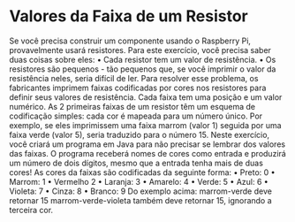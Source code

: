 # Valores da Faixa de um Resistor

Se você precisa construir um componente usando o Raspberry Pi, provavelmente usará
resistores. Para este exercício, você precisa saber duas coisas sobre eles:
• Cada resistor tem um valor de resistência.
• Os resistores são pequenos - tão pequenos que, se você imprimir o valor da
resistência neles, seria difícil de ler.
Para resolver esse problema, os fabricantes imprimem faixas codificadas por cores nos
resistores para definir seus valores de resistência. Cada faixa tem uma posição e um valor
numérico.
As 2 primeiras faixas de um resistor têm um esquema de codificação simples: cada cor é
mapeada para um número único. Por exemplo, se eles imprimissem uma faixa marrom (valor 1) 
seguida por uma faixa verde (valor 5), seria traduzido para o número 15.
Neste exercício, você criará um programa em Java para não precisar se lembrar dos valores
das faixas. O programa receberá nomes de cores como entrada e produzirá um número de
dois dígitos, mesmo que a entrada tenha mais de duas cores! As cores da faixas são
codificadas da seguinte forma:
• Preto: 0
• Marrom: 1
• Vermelho 2
• Laranja: 3
• Amarelo: 4
• Verde: 5
• Azul: 6
• Violeta: 7
• Cinza: 8
• Branco: 9
Do exemplo acima: marrom-verde deve retornar 15 marrom-verde-violeta também deve
retornar 15, ignorando a terceira cor.
